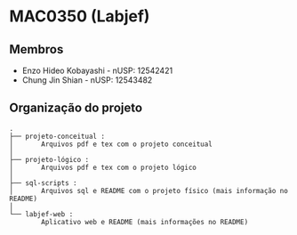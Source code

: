# MAC0350 (Labjef)

## Membros

* Enzo Hideo Kobayashi - nUSP: 12542421
* Chung Jin Shian - nUSP: 12543482

## Organização do projeto

```
.
├── projeto-conceitual :
│       Arquivos pdf e tex com o projeto conceitual
│
├── projeto-lógico :
│       Arquivos pdf e tex com o projeto lógico
│
├── sql-scripts :
│       Arquivos sql e README com o projeto físico (mais informação no README)
│
└── labjef-web :
        Aplicativo web e README (mais informações no README)

```
